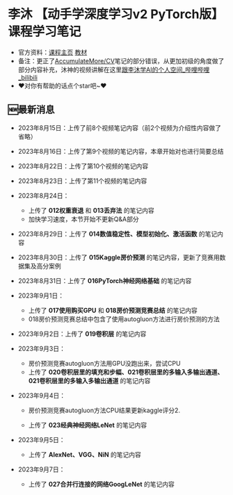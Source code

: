 # 李沐 【动手学深度学习v2 PyTorch版】课程学习笔记

- 官方资料：[课程主页](https://courses.d2l.ai/zh-v2/)  [教材](https://zh-v2.d2l.ai/)
- 备注：更正了[AccumulateMore/CV](https://github.com/AccumulateMore/CV)笔记的部分错误，从更加初级的角度做了部分内容补充，沐神的视频讲解在这里[跟李沐学AI的个人空间_哔哩哔哩_bilibili](https://space.bilibili.com/1567748478/channel/seriesdetail?sid=358497)
- ❤️对你有帮助的话点个star吧~❤️

## 🆕最新消息

- 2023年8月15日：上传了前8个视频笔记内容（前2个视频为介绍性内容做了省略）
- 2023年8月16日：上传了第9个视频的笔记内容，本章开始对也进行简要总结
- 2023年8月22日：上传了第10个视频的笔记内容
- 2023年8月23日：上传了第11个视频的笔记内容
- 2023年8月24日：
	- 上传了 **012权重衰退** 和 **013丢弃法** 的笔记内容
	- 加快学习速度，本节开始不更新Q&A部分
- 2023年8月29日：上传了 **014数值稳定性、模型初始化、激活函数** 的笔记内容
- 2023年8月30日：上传了 **015Kaggle房价预测** 的笔记内容，更新了竞赛用数据集及高分案例
- 2023年8月31日：上传了 **016PyTorch神经网络基础** 的笔记内容
- 2023年9月1日：
	- 上传了 **017使用购买GPU** 和 **018房价预测竞赛总结** 的笔记内容
	- 018房价预测竞赛总结中包含了使用autogluon方法进行房价预测的方法
- 2023年9月2日：上传了 **019卷积层** 的笔记内容
- 2023年9月3日：
	- 房价预测竞赛autogluon方法用GPU没跑出来，尝试CPU
	- 上传了 **020卷积层里的填充和步幅、021卷积层里的多输入多输出通道、021卷积层里的多输入多输出通道** 的笔记内容
- 2023年9月4日：
	- 房价预测竞赛autogluon方法CPU结果更新kaggle评分2.

	- 上传了 **023经典神经网络LeNet** 的笔记内容

- 2023年9月5日：
	- 上传了 **AlexNet、VGG、NiN** 的笔记内容
- 2023年9月7日：
  - 上传了 **027合并行连接的网络GoogLeNet** 的笔记内容

